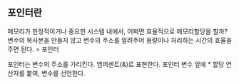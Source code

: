 ## 포인터란
메모리가 한정적이거나 중요한 시스템 내에서, 어쩌면 효율적으로 메모리할당을 할까? 
변수의 복사본을 만들지 않고 변수의 주소를 알려주어 용량이나 처리하는 시간의 효율을 주면 된다.
= 포인터

포인터는 변수의 주소를 가리킨다. 앰퍼센트(&)로 표현한다. 
포인터 변수 앞에 * 할당 연산자를 붙여, 변수를 선언한다.
